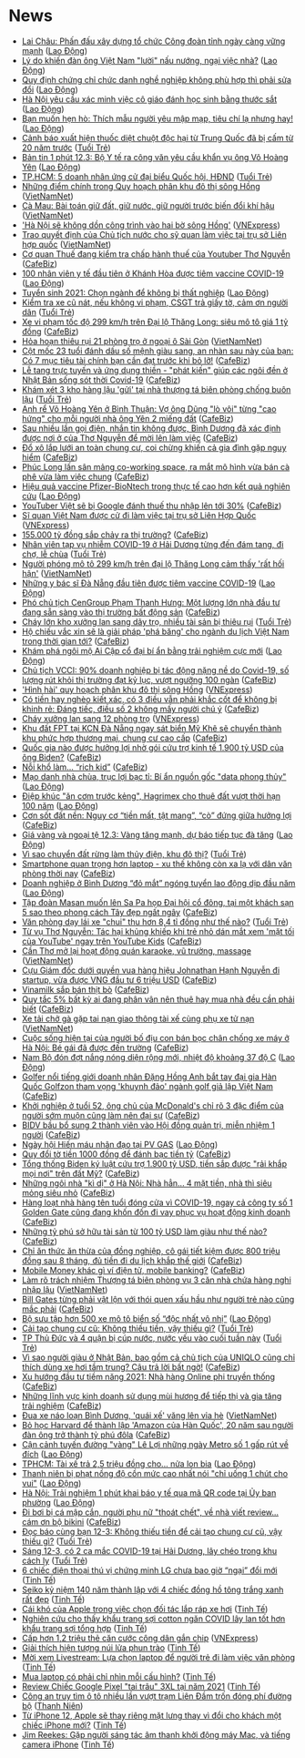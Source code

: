 # News

- [Lai Châu: Phấn đấu xây dựng tổ chức Công đoàn tỉnh ngày càng vững mạnh](https://laodong.vn/ldld-lai-chau/lai-chau-phan-dau-xay-dung-to-chuc-cong-doan-tinh-ngay-cang-vung-manh-888380.ldo) ([Lao Động](https://laodong.vn))
- [Lý do khiến đàn ông Việt Nam &quot;lười&quot; nấu nướng, ngại việc nhà?](https://laodong.vn/chuyen-nha-minh/ly-do-khien-dan-ong-viet-nam-luoi-nau-nuong-ngai-viec-nha-888288.ldo) ([Lao Động](https://laodong.vn))
- [Quy định chứng chỉ chức danh nghề nghiệp không phù hợp thì phải sửa đổi](https://laodong.vn/giao-duc/quy-dinh-chung-chi-chuc-danh-nghe-nghiep-khong-phu-hop-thi-phai-sua-doi-888362.ldo) ([Lao Động](https://laodong.vn))
- [Hà Nội yêu cầu xác minh việc cô giáo đánh học sinh bằng thước sắt](https://laodong.vn/xa-hoi/ha-noi-yeu-cau-xac-minh-viec-co-giao-danh-hoc-sinh-bang-thuoc-sat-888397.ldo) ([Lao Động](https://laodong.vn))
- [Bạn muốn hẹn hò: Thích mẫu người yêu mập mạp, tiêu chí lạ nhưng hay!](https://laodong.vn/chuyen-nha-minh/ban-muon-hen-ho-thich-mau-nguoi-yeu-map-map-tieu-chi-la-nhung-hay-888366.ldo) ([Lao Động](https://laodong.vn))
- [Cảnh báo xuất hiện thuốc diệt chuột độc hại từ Trung Quốc đã bị cấm từ 20 năm trước](https://tuoitre.vn/canh-bao-xuat-hien-thuoc-diet-chuot-doc-hai-tu-trung-quoc-da-bi-cam-tu-20-nam-truoc-20210312112644002.htm) ([Tuổi Trẻ](https://tuoitre.vn))
- [Bản tin 1 phút 12.3: Bộ Y tế ra công văn yêu cầu khẩn vụ ông Võ Hoàng Yên](https://laodong.vn/video/ban-tin-1-phut-123-bo-y-te-ra-cong-van-yeu-cau-khan-vu-ong-vo-hoang-yen-888339.ldo) ([Lao Động](https://laodong.vn))
- [TP.HCM: 5 doanh nhân ứng cử đại biểu Quốc hội, HĐND](https://tuoitre.vn/tphcm-5-doanh-nhan-ung-cu-dai-bieu-quoc-hoi-hdnd-2021031211595546.htm) ([Tuổi Trẻ](https://tuoitre.vn))
- [Những điểm chính trong Quy hoạch phân khu đô thị sông Hồng](http://vietnamnet.vn/vn/thoi-su/nhung-diem-chinh-trong-quy-hoach-phan-khu-do-thi-song-hong-719121.html) ([VietNamNet](https://vietnamnet.vn))
- [Cà Mau: Bài toán giữ đất, giữ nước, giữ người trước biến đổi khí hậu](http://vietnamnet.vn/vn/thoi-su/ca-mau-bai-toan-giu-dat-giu-nuoc-giu-nguoi-truoc-bien-doi-khi-hau-719131.html) ([VietNamNet](https://vietnamnet.vn))
- ['Hà Nội sẽ không dồn công trình vào hai bờ sông Hồng'](https://vnexpress.net/ha-noi-se-khong-don-cong-trinh-vao-hai-bo-song-hong-4247340.html) ([VNExpress](https://vnexpress.net))
- [Trao quyết định của Chủ tịch nước cho sỹ quan làm việc tại trụ sở Liên hợp quốc](http://vietnamnet.vn/vn/thoi-su/chinh-tri/trao-quyet-dinh-cua-chu-tich-nuoc-cho-sy-quan-lam-viec-tai-tru-so-lien-hop-quoc-719126.html) ([VietNamNet](https://vietnamnet.vn))
- [Cơ quan Thuế đang kiểm tra chấp hành thuế của Youtuber Thơ Nguyễn](https://cafebiz.vn/co-quan-thue-dang-kiem-tra-chap-hanh-thue-cua-youtuber-tho-nguyen-20210312114855455.chn) ([CafeBiz](https://cafebiz.vn))
- [100 nhân viên y tế đầu tiên ở Khánh Hòa được tiêm vaccine COVID-19](https://laodong.vn/photo/100-nhan-vien-y-te-dau-tien-o-khanh-hoa-duoc-tiem-vaccine-covid-19-888312.ldo) ([Lao Động](https://laodong.vn))
- [Tuyển sinh 2021: Chọn ngành để không bị thất nghiệp](https://laodong.vn/giao-duc/tuyen-sinh-2021-chon-nganh-de-khong-bi-that-nghiep-888291.ldo) ([Lao Động](https://laodong.vn))
- [Kiểm tra xe cũ nát, nếu không vi phạm, CSGT trả giấy tờ, cảm ơn người dân](https://tuoitre.vn/kiem-tra-xe-cu-nat-neu-khong-vi-pham-csgt-tra-giay-to-cam-on-nguoi-dan-20210312104258771.htm) ([Tuổi Trẻ](https://tuoitre.vn))
- [Xe vi phạm tốc độ 299 km/h trên Đại lộ Thăng Long: siêu mô tô giá 1 tỷ đồng](https://cafebiz.vn/xe-vi-pham-toc-do-299-km-h-tren-dai-lo-thang-long-sieu-mo-to-gia-1-ty-dong-20210312112633759.chn) ([CafeBiz](https://cafebiz.vn))
- [Hỏa hoạn thiêu rụi 21 phòng trọ ở ngoại ô Sài Gòn](http://vietnamnet.vn/vn/thoi-su/hoa-hoan-thieu-rui-21-phong-tro-o-ngoai-o-sai-gon-719110.html) ([VietNamNet](https://vietnamnet.vn))
- [Cột mốc 23 tuổi đánh dấu số mệnh giàu sang, an nhàn sau này của bạn: Có 7 mục tiêu tài chính bạn cần đạt trước khi bỏ lỡ!](https://cafebiz.vn/cot-moc-23-tuoi-danh-dau-so-menh-giau-sang-an-nhan-sau-nay-cua-ban-co-7-muc-tieu-tai-chinh-ban-can-dat-truoc-khi-bo-lo-2021031200441208.chn) ([CafeBiz](https://cafebiz.vn))
- [Lễ tang trực tuyến và ứng dụng thiền - "phát kiến" giúp các ngôi đền ở Nhật Bản sống sót thời Covid-19](https://cafebiz.vn/le-tang-truc-tuyen-va-ung-dung-thien-phat-kien-giup-cac-ngoi-den-o-nhat-ban-song-sot-thoi-covid-19-20210312111013281.chn) ([CafeBiz](https://cafebiz.vn))
- [Khám xét 3 kho hàng lậu 'gửi' tại nhà thượng tá biên phòng chống buôn lậu](https://tuoitre.vn/kham-xet-3-kho-hang-lau-gui-tai-nha-thuong-ta-bien-phong-chong-buon-lau-20210312095225183.htm) ([Tuổi Trẻ](https://tuoitre.vn))
- [Anh rể Võ Hoàng Yên ở Bình Thuận: Vợ ông Dũng "lò vôi" từng "cao hứng" cho mỗi người nhà ông Yên 2 miếng đất](https://cafebiz.vn/anh-re-vo-hoang-yen-o-binh-thuan-vo-ong-dung-lo-voi-tung-cao-hung-cho-moi-nguoi-nha-ong-yen-2-mieng-dat-20210312110627325.chn) ([CafeBiz](https://cafebiz.vn))
- [Sau nhiều lần gọi điện, nhắn tin không được, Bình Dương đã xác định được nơi ở của Thơ Nguyễn để mời lên làm việc](https://cafebiz.vn/sau-nhieu-lan-goi-dien-nhan-tin-khong-duoc-binh-duong-da-xac-dinh-duoc-noi-o-cua-tho-nguyen-de-moi-len-lam-viec-20210312110430358.chn) ([CafeBiz](https://cafebiz.vn))
- [Đổ xô lắp lưới an toàn chung cư, coi chừng khiến cả gia đình gặp nguy hiểm](https://cafebiz.vn/do-xo-lap-luoi-an-toan-chung-cu-coi-chung-khien-ca-gia-dinh-gap-nguy-hiem-20210312110128494.chn) ([CafeBiz](https://cafebiz.vn))
- [Phúc Long lấn sân mảng co-working space, ra mắt mô hình vừa bán cà phê vừa làm việc chung](https://cafebiz.vn/phuc-long-lan-san-mang-co-working-space-ra-mat-mo-hinh-vua-ban-ca-phe-vua-lam-viec-chung-20210312094321003.chn) ([CafeBiz](https://cafebiz.vn))
- [Hiệu quả vaccine Pfizer-BioNtech trong thực tế cao hơn kết quả nghiên cứu](https://laodong.vn/the-gioi/hieu-qua-vaccine-pfizer-biontech-trong-thuc-te-cao-hon-ket-qua-nghien-cuu-888326.ldo) ([Lao Động](https://laodong.vn))
- [YouTuber Việt sẽ bị Google đánh thuế thu nhập lên tới 30%](https://cafebiz.vn/youtuber-viet-se-bi-google-danh-thue-thu-nhap-len-toi-30-20210312105125013.chn) ([CafeBiz](https://cafebiz.vn))
- [Sĩ quan Việt Nam được cử đi làm việc tại trụ sở Liên Hợp Quốc](https://vnexpress.net/si-quan-viet-nam-duoc-cu-di-lam-viec-tai-tru-so-lien-hop-quoc-4247357.html) ([VNExpress](https://vnexpress.net))
- [155.000 tỷ đồng sắp chảy ra thị trường?](https://cafebiz.vn/155000-ty-dong-sap-chay-ra-thi-truong-20210312104515475.chn) ([CafeBiz](https://cafebiz.vn))
- [Nhân viên tạp vụ nhiễm COVID-19 ở Hải Dương từng đến đám tang, đi chợ, lễ chùa](https://tuoitre.vn/nhan-vien-tap-vu-nhiem-covd-19-o-hai-duong-tung-den-dam-tang-di-cho-le-chua-20210312103118503.htm) ([Tuổi Trẻ](https://tuoitre.vn))
- [Người phóng mô tô 299 km/h trên đại lộ Thăng Long cảm thấy 'rất hối hận'](http://vietnamnet.vn/vn/thoi-su/nguoi-phong-mo-to-299-km-h-tren-dai-lo-thang-long-cam-thay-rat-hoi-han-719088.html) ([VietNamNet](https://vietnamnet.vn))
- [Những y bác sĩ Đà Nẵng đầu tiên được tiêm vaccine COVID-19](https://laodong.vn/photo/nhung-y-bac-si-da-nang-dau-tien-duoc-tiem-vaccine-covid-19-888287.ldo) ([Lao Động](https://laodong.vn))
- [Phó chủ tịch CenGroup Phạm Thanh Hưng: Một lượng lớn nhà đầu tư đang sẵn sàng vào thị trường bất động sản](https://cafebiz.vn/pho-chu-tich-cengroup-pham-thanh-hung-mot-luong-lon-nha-dau-tu-dang-san-sang-vao-thi-truong-bat-dong-san-20210312094219386.chn) ([CafeBiz](https://cafebiz.vn))
- [Cháy lớn kho xưởng lan sang dãy trọ, nhiều tài sản bị thiêu rụi](https://tuoitre.vn/chay-lon-kho-xuong-lan-sang-day-tro-nhieu-tai-san-bi-thieu-rui-20210312094509219.htm) ([Tuổi Trẻ](https://tuoitre.vn))
- [Hộ chiếu vắc xin sẽ là giải pháp 'phá băng' cho ngành du lịch Việt Nam trong thời gian tới?](https://cafebiz.vn/ho-chieu-vac-xin-se-la-giai-phap-pha-bang-cho-nganh-du-lich-viet-nam-trong-thoi-gian-toi-20210312102544838.chn) ([CafeBiz](https://cafebiz.vn))
- [Khám phá ngôi mộ Ai Cập cổ đại bí ẩn bằng trải nghiệm cực mới](https://laodong.vn/the-gioi/kham-pha-ngoi-mo-ai-cap-co-dai-bi-an-bang-trai-nghiem-cuc-moi-888313.ldo) ([Lao Động](https://laodong.vn))
- [Chủ tịch VCCI: 90% doanh nghiệp bị tác động nặng nề do Covid-19, số lượng rút khỏi thị trường đạt kỷ lục, vượt ngưỡng 100 ngàn](https://cafebiz.vn/chu-tich-vcci-90-doanh-nghiep-bi-tac-dong-nang-ne-do-covid-19-so-luong-rut-khoi-thi-truong-dat-ky-luc-vuot-nguong-100-ngan-20210312094318426.chn) ([CafeBiz](https://cafebiz.vn))
- ['Hình hài' quy hoạch phân khu đô thị sông Hồng](https://vnexpress.net/hinh-hai-quy-hoach-phan-khu-do-thi-song-hong-4247175.html) ([VNExpress](https://vnexpress.net))
- [Có tiền hay nghèo kiết xác, có 3 điều vẫn phải khắc cốt để không bị khinh rẻ: Đáng tiếc, điều số 2 không mấy người chú ý](https://cafebiz.vn/co-tien-hay-ngheo-kiet-xac-co-3-dieu-van-phai-khac-cot-de-khong-bi-khinh-re-dang-tiec-dieu-so-2-khong-may-nguoi-chu-y-20210311171645098.chn) ([CafeBiz](https://cafebiz.vn))
- [Cháy xưởng lan sang 12 phòng trọ](https://vnexpress.net/chay-xuong-lan-sang-12-phong-tro-4247370.html) ([VNExpress](https://vnexpress.net))
- [Khu đất FPT tại KCN Đà Nẵng ngay sát biển Mỹ Khê sẽ chuyển thành khu phức hợp thương mại, chung cư cao cấp](https://cafebiz.vn/khu-dat-fpt-tai-kcn-da-nang-ngay-sat-bien-my-khe-se-chuyen-thanh-khu-phuc-hop-thuong-mai-chung-cu-cao-cap-20210312101118514.chn) ([CafeBiz](https://cafebiz.vn))
- [Quốc gia nào được hưởng lợi nhờ gói cứu trợ kinh tế 1.900 tỷ USD của ông Biden?](https://cafebiz.vn/quoc-gia-nao-duoc-huong-loi-nho-goi-cuu-tro-kinh-te-1900-ty-usd-cua-ong-biden-202103120937592.chn) ([CafeBiz](https://cafebiz.vn))
- [Nỗi khổ làm... “rich kid”](https://cafebiz.vn/noi-kho-lam-rich-kid-20210312101947457.chn) ([CafeBiz](https://cafebiz.vn))
- [Mạo danh nhà chùa, trục lợi bạc tỉ: Bí ẩn nguồn gốc &quot;data phong thủy&quot;](https://laodong.vn/xa-hoi/mao-danh-nha-chua-truc-loi-bac-ti-bi-an-nguon-goc-data-phong-thuy-887069.ldo) ([Lao Động](https://laodong.vn))
- [Điệp khúc &quot;ăn cơm trước kẻng&quot;, Hagrimex cho thuê đất vượt thời hạn 100 năm](https://laodong.vn/kinh-te/diep-khuc-an-com-truoc-keng-hagrimex-cho-thue-dat-vuot-thoi-han-100-nam-887959.ldo) ([Lao Động](https://laodong.vn))
- [Cơn sốt đất nền: Nguy cơ “tiền mất, tật mang”, “cò” đứng giữa hưởng lợi](https://cafebiz.vn/con-sot-dat-nen-nguy-co-tien-mat-tat-mang-co-dung-giua-huong-loi-20210312100336797.chn) ([CafeBiz](https://cafebiz.vn))
- [Giá vàng và ngoại tệ 12.3: Vàng tăng mạnh, dự báo tiếp tục đà tăng](https://laodong.vn/video/gia-vang-va-ngoai-te-123-vang-tang-manh-du-bao-tiep-tuc-da-tang-888314.ldo) ([Lao Động](https://laodong.vn))
- [Vì sao chuyển đất rừng làm thủy điện, khu đô thị?](https://tuoitre.vn/vi-sao-chuyen-dat-rung-lam-thuy-dien-khu-do-thi-20210311190408267.htm) ([Tuổi Trẻ](https://tuoitre.vn))
- [Smartphone quan trọng hơn laptop - xu thế không còn xa lạ với dân văn phòng thời nay](https://cafebiz.vn/smartphone-quan-trong-hon-laptop-xu-the-khong-con-xa-la-voi-dan-van-phong-thoi-nay-20210311150827279.chn) ([CafeBiz](https://cafebiz.vn))
- [Doanh nghiệp ở Bình Dương “đỏ mắt” ngóng tuyển lao động dịp đầu năm](https://laodong.vn/video/doanh-nghiep-o-binh-duong-do-mat-ngong-tuyen-lao-dong-dip-dau-nam-888250.ldo) ([Lao Động](https://laodong.vn))
- [Tập đoàn Masan muốn lên Sa Pa họp Đại hội cổ đông, tại một khách sạn 5 sao theo phong cách Tây đẹp ngất ngây](https://cafebiz.vn/tap-doan-masan-muon-len-sa-pa-hop-dai-hoi-co-dong-tai-mot-khach-san-5-sao-theo-phong-cach-tay-dep-ngat-ngay-20210312095019789.chn) ([CafeBiz](https://cafebiz.vn))
- [Văn phòng dạy lái xe "chui" thu hơn 8,4 tỉ đồng như thế nào?](https://tuoitre.vn/van-phong-day-lai-xe-chui-thu-hon-8-4-ti-dong-nhu-the-nao-20210312084559527.htm) ([Tuổi Trẻ](https://tuoitre.vn))
- [Từ vụ Thơ Nguyễn: Tác hại khủng khiếp khi trẻ nhỏ dán mắt xem 'mặt tối của YouTube' ngay trên YouTube Kids](https://cafebiz.vn/tu-vu-tho-nguyen-tac-hai-khung-khiep-khi-tre-nho-dan-mat-xem-mat-toi-cua-youtube-ngay-tren-youtube-kids-20210312095514551.chn) ([CafeBiz](https://cafebiz.vn))
- [Cần Thơ mở lại hoạt động quán karaoke, vũ trường, massage](http://vietnamnet.vn/vn/thoi-su/can-tho-mo-lai-hoat-dong-quan-karaoke-vu-truong-massage-719078.html) ([VietNamNet](https://vietnamnet.vn))
- [Cựu Giám đốc dưới quyền vua hàng hiệu Johnathan Hạnh Nguyễn đi startup, vừa được VNG đầu tư 6 triệu USD](https://cafebiz.vn/cuu-giam-doc-kinh-doanh-tap-doan-ipp-cua-ty-phu-johnathan-hanh-nguyen-di-startup-vua-duoc-vng-dau-tu-6-trieu-usd-20210312093843524.chn) ([CafeBiz](https://cafebiz.vn))
- [Vinamilk sắp bán thịt bò](https://cafebiz.vn/vinamilk-sap-ban-thit-bo-20210312092756053.chn) ([CafeBiz](https://cafebiz.vn))
- [Quy tắc 5% bất kỳ ai đang phân vân nên thuê hay mua nhà đều cần phải biết](https://cafebiz.vn/quy-tac-5-bat-ky-ai-dang-phan-van-nen-thue-hay-mua-nha-deu-can-phai-biet-20210311155011614.chn) ([CafeBiz](https://cafebiz.vn))
- [Xe tải chở gà gặp tai nạn giao thông tài xế cùng phụ xe tử nạn](http://vietnamnet.vn/vn/thoi-su/an-toan-giao-thong/xe-tai-cho-ga-gap-tai-nan-giao-thong-tai-xe-cung-phu-xe-tu-nan-719055.html) ([VietNamNet](https://vietnamnet.vn))
- [Cuộc sống hiện tại của người bố địu con bán bọc chân chống xe máy ở Hà Nội: Bé gái đã được đến trường](https://cafebiz.vn/cuoc-song-hien-tai-cua-nguoi-bo-diu-con-ban-boc-chan-chong-xe-may-o-ha-noi-be-gai-da-duoc-den-truong-20210312091637991.chn) ([CafeBiz](https://cafebiz.vn))
- [Nam Bộ đón đợt nắng nóng diện rộng mới, nhiệt độ  khoảng 37 độ C](https://laodong.vn/moi-truong/nam-bo-don-dot-nang-nong-dien-rong-moi-nhiet-do-khoang-37-do-c-888274.ldo) ([Lao Động](https://laodong.vn))
- [Golfer nổi tiếng giới doanh nhân Đặng Hồng Anh bắt tay đại gia Hàn Quốc Golfzon tham vọng 'khuynh đảo' ngành golf giả lập Việt Nam](https://cafebiz.vn/golfer-noi-tieng-gioi-doanh-nhan-dang-hong-anh-bat-tay-dai-gia-han-quoc-golfzon-tham-vong-khuynh-dao-nganh-golf-gia-lap-viet-nam-20210311163452385.chn) ([CafeBiz](https://cafebiz.vn))
- [Khởi nghiệp ở tuổi 52, ông chủ của McDonald's chỉ rõ 3 đặc điểm của người sớm muộn cũng làm nên đại sự](https://cafebiz.vn/khoi-nghiep-o-tuoi-52-ong-chu-cua-mcdonalds-chi-ro-3-dac-diem-cua-nguoi-som-muon-cung-lam-nen-dai-su-20210310154611909.chn) ([CafeBiz](https://cafebiz.vn))
- [BIDV bầu bổ sung 2 thành viên vào Hội đồng quản trị, miễn nhiệm 1 người](https://cafebiz.vn/bidv-bau-bo-sung-2-thanh-vien-vao-hoi-dong-quan-tri-mien-nhiem-1-nguoi-20210312091057876.chn) ([CafeBiz](https://cafebiz.vn))
- [Ngày hội Hiến máu nhân đạo tại PV GAS](https://laodong.vn/thong-tin-doanh-nghiep/ngay-hoi-hien-mau-nhan-dao-tai-pv-gas-888237.ldo) ([Lao Động](https://laodong.vn))
- [Quy đổi tờ tiền 1000 đồng để đánh bạc tiền tỷ](https://cafebiz.vn/quy-doi-to-tien-1000-dong-de-danh-bac-tien-ty-20210312085712295.chn) ([CafeBiz](https://cafebiz.vn))
- [Tổng thống Biden ký luật cứu trợ 1.900 tỷ USD, tiền sắp được "rải khắp mọi nơi" trên đất Mỹ?](https://cafebiz.vn/chi-tiet-goi-cuu-tro-khong-lo-tri-gia-1900-usd-co-suc-mua-ca-thi-truong-tien-so-cua-ong-biden-20210312084347959.chn) ([CafeBiz](https://cafebiz.vn))
- [Những ngôi nhà "kì dị" ở Hà Nội: Nhà hẳn... 4 mặt tiền, nhà thì siêu mỏng siêu nhỏ](https://cafebiz.vn/nhung-ngoi-nha-ki-di-o-ha-noi-nha-han-4-mat-tien-nha-thi-sieu-mong-sieu-nho-20210312085134854.chn) ([CafeBiz](https://cafebiz.vn))
- [Hàng loạt nhà hàng tên tuổi đóng cửa vì COVID-19, ngay cả công ty số 1 Golden Gate cũng đang khốn đốn đi vay phục vụ hoạt động kinh doanh](https://cafebiz.vn/hang-loat-nha-hang-ten-tuoi-dong-cua-vi-covid-19-ngay-ca-cong-ty-so-1-golden-gate-cung-dang-khon-don-di-vay-phuc-vu-hoat-dong-kinh-doanh-20210312082715891.chn) ([CafeBiz](https://cafebiz.vn))
- [Những tỷ phú sở hữu tài sản từ 100 tỷ USD làm giàu như thế nào?](https://cafebiz.vn/nhung-ty-phu-so-huu-tai-san-tu-100-ty-usd-lam-giau-nhu-the-nao-20210312084628206.chn) ([CafeBiz](https://cafebiz.vn))
- [Chỉ ăn thức ăn thừa của đồng nghiệp, cô gái tiết kiệm được 800 triệu đồng sau 8 tháng, đủ tiền đi du lịch khắp thế giới](https://cafebiz.vn/tuyet-chieu-giup-co-gai-tiet-kiem-gan-800-trieu-dong-sau-8-thang-du-tien-du-lich-vong-quanh-the-gioi-an-do-an-thua-cua-dong-nghiep-va-luc-thung-rac-20210311154930289.chn) ([CafeBiz](https://cafebiz.vn))
- [Mobile Money khác gì ví điện tử, mobile banking?](https://cafebiz.vn/mobile-money-khac-gi-vi-dien-tu-mobile-banking-20210312084016845.chn) ([CafeBiz](https://cafebiz.vn))
- [Làm rõ trách nhiệm Thượng tá biên phòng vụ 3 căn nhà chứa hàng nghi nhập lậu](http://vietnamnet.vn/vn/thoi-su/lam-ro-trach-nhiem-thuong-ta-bien-phong-vu-3-can-nha-chua-hang-nghi-nhap-lau-719011.html) ([VietNamNet](https://vietnamnet.vn))
- [Bill Gates từng phải vật lộn với thói quen xấu hầu như người trẻ nào cũng mắc phải](https://cafebiz.vn/bill-gates-cung-tung-phai-vat-lon-voi-thoi-quen-xau-hau-nhu-nguoi-tre-nao-cung-mac-phai-20210311161707717.chn) ([CafeBiz](https://cafebiz.vn))
- [Bộ sưu tập hơn 500 xe mô tô biển số “độc nhất vô nhị”](https://laodong.vn/xe/bo-suu-tap-hon-500-xe-mo-to-bien-so-doc-nhat-vo-nhi-888106.ldo) ([Lao Động](https://laodong.vn))
- [Cải tạo chung cư cũ: Không thiếu tiền, vậy thiếu gì?](https://tuoitre.vn/cai-tao-chung-cu-cu-khong-thieu-tien-vay-thieu-gi-20210312075257021.htm) ([Tuổi Trẻ](https://tuoitre.vn))
- [TP Thủ Đức và 4 quận bị cúp nước, nước yếu vào cuối tuần này](https://tuoitre.vn/tp-thu-duc-va-4-quan-bi-cup-nuoc-nuoc-yeu-vao-cuoi-tuan-nay-20210312072656252.htm) ([Tuổi Trẻ](https://tuoitre.vn))
- [Vì sao người giàu ở Nhật Bản, bao gồm cả chủ tịch của UNIQLO cũng chỉ thích dùng xe hơi tầm trung? Câu trả lời bất ngờ!](https://cafebiz.vn/vi-sao-nguoi-giau-o-nhat-ban-bao-gom-ca-chu-tich-cua-uniqlo-cung-chi-thich-dung-xe-hoi-tam-trung-cau-tra-loi-bat-ngo-20210311195306789.chn) ([CafeBiz](https://cafebiz.vn))
- [Xu hướng đầu tư tiềm năng 2021: Nhà hàng Online phi truyền thống](https://cafebiz.vn/xu-huong-dau-tu-tiem-nang-2021-nha-hang-online-phi-truyen-thong-20210311200948003.chn) ([CafeBiz](https://cafebiz.vn))
- [Những lĩnh vực kinh doanh sử dụng mùi hương để tiếp thị và gia tăng trải nghiệm](https://cafebiz.vn/nhung-linh-vuc-kinh-doanh-su-dung-mui-huong-de-tiep-thi-va-gia-tang-trai-nghiem-20210311200930105.chn) ([CafeBiz](https://cafebiz.vn))
- [Đua xe náo loạn Bình Dương, 'quái xế' văng lên vỉa hè](http://vietnamnet.vn/vn/thoi-su/an-toan-giao-thong/dua-xe-nao-loan-binh-duong-quai-xe-vang-len-via-he-719056.html) ([VietNamNet](https://vietnamnet.vn))
- [Bỏ học Harvard để thành lập 'Amazon của Hàn Quốc', 20 năm sau người đàn ông trở thành tỷ phú đôla](https://cafebiz.vn/bo-hoc-harvard-de-thanh-lap-amazon-cua-han-quoc-20-nam-sau-nguoi-dan-ong-tro-thanh-ty-phu-dola-20210311163520024.chn) ([CafeBiz](https://cafebiz.vn))
- [Cận cảnh tuyến đường &quot;vàng&quot; Lê Lợi những ngày Metro số 1 gấp rút về đích](https://laodong.vn/photo/can-canh-tuyen-duong-vang-le-loi-nhung-ngay-metro-so-1-gap-rut-ve-dich-888120.ldo) ([Lao Động](https://laodong.vn))
- [TPHCM: Tài xế trả 2,5 triệu đồng cho... nửa lon bia](https://laodong.vn/video/tphcm-tai-xe-tra-25-trieu-dong-cho-nua-lon-bia-888256.ldo) ([Lao Động](https://laodong.vn))
- [Thanh niên bị phạt nồng độ cồn mức cao nhất nói &quot;chỉ uống 1 chút cho vui&quot;](https://laodong.vn/photo/thanh-nien-bi-phat-nong-do-con-muc-cao-nhat-noi-chi-uong-1-chut-cho-vui-888253.ldo) ([Lao Động](https://laodong.vn))
- [Hà Nội: Trải nghiệm 1 phút khai báo y tế qua mã QR code tại Ủy ban phường](https://laodong.vn/video-thoi-su/ha-noi-trai-nghiem-1-phut-khai-bao-y-te-qua-ma-qr-code-tai-uy-ban-phuong-888213.ldo) ([Lao Động](https://laodong.vn))
- [Đi bơi bị cá mập cắn, người phụ nữ "thoát chết", về nhà viết review... cám ơn bộ bikini](https://cafebiz.vn/di-boi-bi-ca-map-can-nguoi-phu-nu-thoat-chet-ve-nha-viet-review-cam-on-bo-bikini-20210311164140816.chn) ([CafeBiz](https://cafebiz.vn))
- [Đọc báo cùng bạn 12-3: Không thiếu tiền để cải tạo chung cư cũ, vậy thiếu gì?](https://tuoitre.vn/doc-bao-cung-ban-12-3-khong-thieu-tien-de-cai-tao-chung-cu-cu-vay-thieu-gi-20210312045901091.htm) ([Tuổi Trẻ](https://tuoitre.vn))
- [Sáng 12-3, có 2 ca mắc COVID-19 tại Hải Dương, lây chéo trong khu cách ly](https://tuoitre.vn/sang-12-3-co-2-ca-mac-covid-19-tai-hai-duong-lay-cheo-trong-khu-cach-ly-20210308181424829.htm) ([Tuổi Trẻ](https://tuoitre.vn))
- [6 chiếc điện thoại thú vị chứng minh LG chưa bao giờ “ngại” đổi mới](https://tinhte.vn/thread/6-chiec-dien-thoai-thu-vi-chung-minh-lg-chua-bao-gio-ngai-doi-moi.3291800/) ([Tinh Tế](https://tinhte.vn))
- [Seiko kỷ niệm 140 năm thành lập với 4 chiếc đồng hồ tông trắng xanh rất đẹp](https://tinhte.vn/thread/seiko-ky-niem-140-nam-thanh-lap-voi-4-chiec-dong-ho-tong-trang-xanh-rat-dep.3289792/) ([Tinh Tế](https://tinhte.vn))
- [Cái khó của Apple trong việc chọn đối tác lắp ráp xe hơi](https://tinhte.vn/thread/cai-kho-cua-apple-trong-viec-chon-doi-tac-lap-rap-xe-hoi.3291853/) ([Tinh Tế](https://tinhte.vn))
- [Nghiên cứu cho thấy khẩu trang sợi cotton ngăn COVID lây lan tốt hơn khẩu trang sợi tổng hợp](https://tinhte.vn/thread/nghien-cuu-cho-thay-khau-trang-soi-cotton-ngan-covid-lay-lan-tot-hon-khau-trang-soi-tong-hop.3291047/) ([Tinh Tế](https://tinhte.vn))
- [Cấp hơn 1,2 triệu thẻ căn cước công dân gắn chip](https://vnexpress.net/cap-hon-1-2-trieu-the-can-cuoc-cong-dan-gan-chip-4247140.html) ([VNExpress](https://vnexpress.net))
- [Giải thích hiện tượng núi lửa phun trào](https://tinhte.vn/thread/giai-thich-hien-tuong-nui-lua-phun-trao.3290110/) ([Tinh Tế](https://tinhte.vn))
- [Mời xem Livestream: Lựa chọn laptop để người trẻ đi làm việc văn phòng](https://tinhte.vn/thread/moi-xem-livestream-lua-chon-laptop-de-nguoi-tre-di-lam-viec-van-phong.3290158/) ([Tinh Tế](https://tinhte.vn))
- [Mua laptop có phải chỉ nhìn mỗi cấu hình?](https://tinhte.vn/thread/mua-laptop-co-phai-chi-nhin-moi-cau-hinh.3288723/) ([Tinh Tế](https://tinhte.vn))
- [Review Chiếc Google Pixel "tai trâu" 3XL tại năm 2021](https://tinhte.vn/thread/review-chiec-google-pixel-tai-trau-3xl-tai-nam-2021.3290649/) ([Tinh Tế](https://tinhte.vn))
- [Công an truy tìm ô tô nhiều lần vượt trạm Liên Đầm trốn đóng phí đường bộ](https://thanhnien.vn/thoi-su/cong-an-truy-tim-o-to-nhieu-lan-vuot-tram-lien-dam-tron-dong-phi-duong-bo-1353062.html) ([Thanh Niên](https://thanhnien.vn))
- [Từ iPhone 12, Apple sẽ thay riêng mặt lưng thay vì đổi cho khách một chiếc iPhone mới?](https://tinhte.vn/thread/tu-iphone-12-apple-se-thay-rieng-mat-lung-thay-vi-doi-cho-khach-mot-chiec-iphone-moi.3278490/) ([Tinh Tế](https://tinhte.vn))
- [Jim Reekes: Gặp người sáng tác âm thanh khởi động máy Mac, và tiếng camera iPhone](https://tinhte.vn/thread/jim-reekes-gap-nguoi-sang-tac-am-thanh-khoi-dong-may-mac-va-tieng-camera-iphone.3290326/) ([Tinh Tế](https://tinhte.vn))
